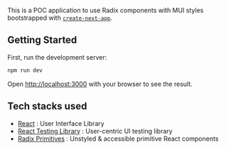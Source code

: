 This is a POC application to use Radix components with MUI styles bootstrapped with [`create-next-app`](https://github.com/vercel/next.js/tree/canary/packages/create-next-app).

## Getting Started

First, run the development server:

```bash
npm run dev
```

Open [http://localhost:3000](http://localhost:3000) with your browser to see the result.

## Tech stacks used

- [React](https://react.dev/) : User Interface Library
- [React Testing Library](https://testing-library.com/) : User-centric UI testing library
- [Radix Primitives](https://www.radix-ui.com/primitives) : Unstyled & accessible primitive React components